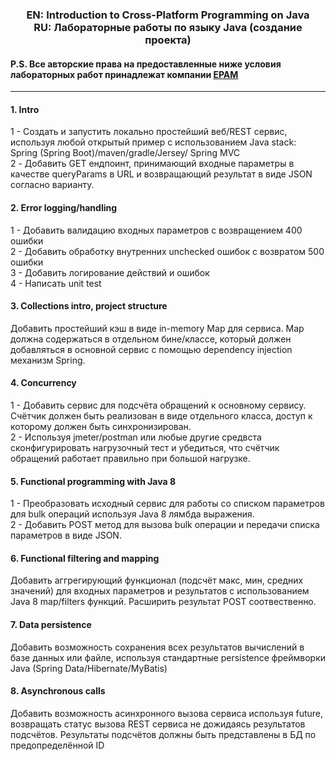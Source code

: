 <h3 align="center">EN: Introduction to Cross-Platform Programming on Java<br>
RU: Лабораторные работы по языку Java (создание проекта)</h3>
<h4>P.S. Все авторские права на предоставленные ниже условия лабораторных работ принадлежат компании <a href="https://www.epam.com/" rel="nofollow">EPAM</a></h4>

   <hr align="center">

<h4>1. Intro</h4>
1 - Создать и запустить локально простейший веб/REST сервис, используя любой открытый пример с использованием Java stack: Spring (Spring Boot)/maven/gradle/Jersey/ Spring MVC</br>
2 - Добавить GET ендпоинт, принимающий входные параметры в качестве queryParams в URL и возвращающий результат в виде JSON согласно варианту.<br>

<h4>2. Error logging/handling</h4>
1 - Добавить валидацию входных параметров с возвращением 400 ошибки <br>
2 - Добавить обработку внутренних unchecked ошибок с возвратом 500 ошибки <br>
3 - Добавить логирование действий и ошибок <br>
4 - Написать unit test <br>

<h4>3. Collections intro, project structure</h4>
Добавить простейший кэш в виде in-memory Map для сервиса. Map должна содержаться в отдельном бине/классе, который должен добавляться в основной сервис с помощью dependency injection механизм Spring.<br>

<h4>4. Concurrency</h4>
1 - Добавить сервис для подсчёта обращений к основному сервису. Счётчик должен быть реализован в виде отдельного класса, доступ к которому должен быть синхронизирован.<br>
2 - Используя jmeter/postman или любые другие средвста сконфигурировать нагрузочный тест и убедиться, что счётчик обращений работает правильно при большой нагрузке.<br>

<h4>5. Functional programming with Java 8</h4>
1 - Преобразовать исходный сервис для работы со списком параметров для bulk операций используя Java 8 лямбда выражения.<br>
2 - Добавить POST метод для вызова bulk операции и передачи списка параметров в виде JSON.<br>

<h4>6. Functional filtering and mapping</h4>
Добавить аггрегирующий функционал (подсчёт макс, мин, средних значений) для входных параметров и результатов с использованием Java 8 map/filters функций. Расширить результат
POST соотвественно.<br>

<h4>7. Data persistence</h4>
Добавить возможность сохранения всех результатов вычислений в базе данных или файле, используя стандартные persistence фреймворки Java (Spring Data/Hibernate/MyBatis)<br>

<h4>8. Asynchronous calls</h4>
Добавить возможность асинхронного вызова сервиса используя future, возвращать статус вызова REST сервиса не дожидаясь результатов подсчётов. Результаты подсчётов должны быть представлены в БД по предопределённой ID<br>